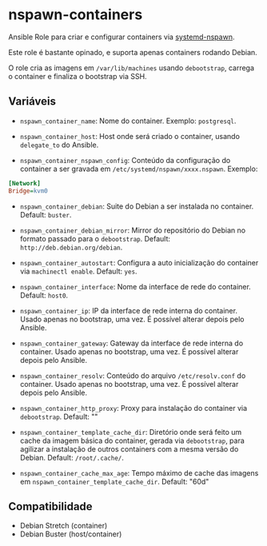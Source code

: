 # nspawn-containers

Ansible Role para criar e configurar containers via
[systemd-nspawn](https://www.freedesktop.org/software/systemd/man/systemd-nspawn.html).

Este role é bastante opinado, e suporta apenas containers rodando Debian.

O role cria as imagens em `/var/lib/machines` usando `debootstrap`, carrega o
container e finaliza o bootstrap via SSH.

## Variáveis

* `nspawn_container_name`: Nome do container. Exemplo: `postgresql`.

* `nspawn_container_host`: Host onde será criado o container, usando
  `delegate_to` do Ansible.

* `nspawn_container_nspawn_config`: Conteúdo da configuração do container a ser
  gravada em `/etc/systemd/nspawn/xxxx.nspawn`. Exemplo:

```ini
[Network]
Bridge=kvm0
```

* `nspawn_container_debian`: Suite do Debian a ser instalada no container.
  Default: `buster`.

* `nspawn_container_debian_mirror`: Mirror do repositório do Debian no formato
  passado para o `debootstrap`. Default: `http://deb.debian.org/debian`.

* `nspawn_container_autostart`: Configura a auto inicialização do container via
  `machinectl enable`. Default: `yes`.

* `nspawn_container_interface`: Nome da interface de rede do container. Default:
  `host0`.

* `nspawn_container_ip`: IP da interface de rede interna do container. Usado
  apenas no bootstrap, uma vez. É possível alterar depois pelo Ansible.

* `nspawn_container_gateway`: Gateway da interface de rede interna do container.
  Usado apenas no bootstrap, uma vez. É possível alterar depois pelo Ansible.

* `nspawn_container_resolv`: Conteúdo do arquivo `/etc/resolv.conf` do
  container. Usado apenas no bootstrap, uma vez. É possível alterar depois pelo
  Ansible.

* `nspawn_container_http_proxy`: Proxy para instalação do container via
  `debootstrap`. Default: ""

* `nspawn_container_template_cache_dir`: Diretório onde será feito um cache da
  imagem básica do container, gerada via `debootstrap`, para agilizar a
  instalação de outros containers com a mesma versão do Debian. Default:
  `/root/.cache/`.

* `nspawn_container_cache_max_age`: Tempo máximo de cache das imagens em
  `nspawn_container_template_cache_dir`. Default: "60d"

## Compatibilidade

- Debian Stretch (container)
- Debian Buster (host/container)
